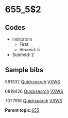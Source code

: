 # 655\_5$2

## Codes

-   Indicators
    -   First: \_
    -   Second: 5
-   Subfield: 2

## Sample bibs

581332 [Quicksearch](https://search.library.yale.edu/catalog/581332) [VXWS](http://prodorbis.library.yale.edu:7014/vxws/GetHoldingsService?bibId=581332)

6819426 [Quicksearch](https://search.library.yale.edu/catalog/6819426) [VXWS](http://prodorbis.library.yale.edu:7014/vxws/GetHoldingsService?bibId=6819426)

7077918 [Quicksearch](https://search.library.yale.edu/catalog/7077918) [VXWS](http://prodorbis.library.yale.edu:7014/vxws/GetHoldingsService?bibId=7077918)

**Parent topic:**[655](../../tags/655/655.md)

